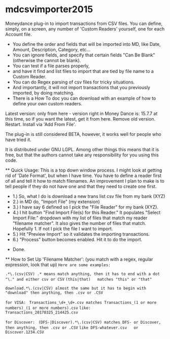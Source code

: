 # mdcsvimporter2015
Moneydance plug-in to import transactions from CSV files. You can define, simply, on a screen, any number of 'Custom Readers' yourself, one for each Account file. 
- You define the order and fields that will be imported into MD, like Date, Amount, Description, Category, etc... 
- You can ignore fields, and specify that certain fields "Can Be Blank" (otherwise the cannot be blank). 
- You can test if a file parses properly, 
- and have it find and list files to import that are tied by file name to a Custom Reader. 
- You can do Regex parsing of csv files for tricky situations. 
- And importantly, it will not import transactions that you previously imported, by doing matching. 
- There is a How To doc you can download with an example of how to define your own custom readers.

Latest version: only from here - version right in Money Dance is: 15.7.7 at this time, so if you want the latest, get it from here.
Remove old version. Restart. Install via 'Add From File'.

The plug-in is still considered BETA, however, it works well for people who have tried it.

It is distributed under GNU LGPL. Among other things this means that it is free, but that the authors cannot take any responsibility for you using this code.

** Quick Usage:
This is a top down window process. I might look at getting rid of 'Date Format', but when I have time. 
You have to define a reader first of all and tell it how to match filenames. An improvement I plan to make is to tell people if they do not have one and that they need to create one first.

* 1.) So, what I do is download a new trans list csv file from my bank (XYZ)
* 2.) in MD do, "Import File" (my extension)
* 3.) I have say 6 defined so I pick the "File Reader" for my bank (XYZ).
* 4.) I hit button "Find Import File(s) for this Reader."
It populates "Select Import File:" dropdown with my list of files that match my reader "filename matcher". It also gives the number of files that match. Hopefully 1. If not I pick the file I want to import.
* 5.) Hit "Preview Import" so it validates the importing transactions.
* 6.) "Process" button becomes enabled. Hit it to do the import.
- Done.

** How to Set Up 'Filename Matcher':    (you match with a regex, regular expression, look that up)
`Here are some examples:`

`.*\.(csv|CSV) .* means match anything, then it has to end with a dot "\." and either csv or CSV`
`(this|that)   matches "this" or "that"`

`download.*\.(csv|CSV) almost the same but it has to begin with "download" then anything, then .csv or .CSV`

`for VISA: `
`Transactions_\d+_\d+.csv matches Transactions_(1 or more numbers)_(1 or more numbers).csv`
`like: Transactions_20170325_214425.csv`

`for Discover: `
`(DFS-|Discover).*\.(csv|CSV) matches DFS- or Discover, then anything, then .csv or .CSV`
`like DFS-whatever.csv   or   Discover.1234.CSV`
